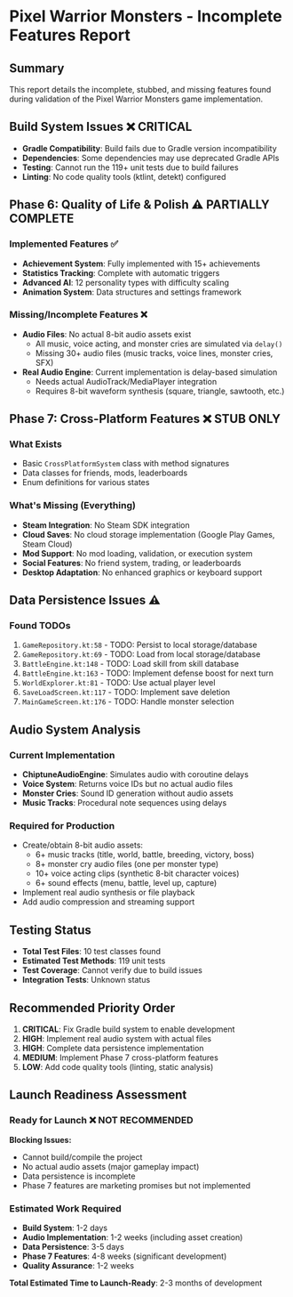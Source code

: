 # Pixel Warrior Monsters - Incomplete Features Report

## Summary
This report details the incomplete, stubbed, and missing features found during validation of the Pixel Warrior Monsters game implementation.

## Build System Issues ❌ CRITICAL
- **Gradle Compatibility**: Build fails due to Gradle version incompatibility
- **Dependencies**: Some dependencies may use deprecated Gradle APIs
- **Testing**: Cannot run the 119+ unit tests due to build failures
- **Linting**: No code quality tools (ktlint, detekt) configured

## Phase 6: Quality of Life & Polish ⚠️ PARTIALLY COMPLETE

### Implemented Features ✅
- **Achievement System**: Fully implemented with 15+ achievements
- **Statistics Tracking**: Complete with automatic triggers
- **Advanced AI**: 12 personality types with difficulty scaling
- **Animation System**: Data structures and settings framework

### Missing/Incomplete Features ❌
- **Audio Files**: No actual 8-bit audio assets exist
  - All music, voice acting, and monster cries are simulated via `delay()`
  - Missing 30+ audio files (music tracks, voice lines, monster cries, SFX)
- **Real Audio Engine**: Current implementation is delay-based simulation
  - Needs actual AudioTrack/MediaPlayer integration
  - Requires 8-bit waveform synthesis (square, triangle, sawtooth, etc.)

## Phase 7: Cross-Platform Features ❌ STUB ONLY

### What Exists
- Basic `CrossPlatformSystem` class with method signatures
- Data classes for friends, mods, leaderboards
- Enum definitions for various states

### What's Missing (Everything)
- **Steam Integration**: No Steam SDK integration
- **Cloud Saves**: No cloud storage implementation (Google Play Games, Steam Cloud)
- **Mod Support**: No mod loading, validation, or execution system
- **Social Features**: No friend system, trading, or leaderboards
- **Desktop Adaptation**: No enhanced graphics or keyboard support

## Data Persistence Issues ⚠️

### Found TODOs
1. `GameRepository.kt:58` - TODO: Persist to local storage/database
2. `GameRepository.kt:69` - TODO: Load from local storage/database
3. `BattleEngine.kt:148` - TODO: Load skill from skill database
4. `BattleEngine.kt:163` - TODO: Implement defense boost for next turn
5. `WorldExplorer.kt:81` - TODO: Use actual player level
6. `SaveLoadScreen.kt:117` - TODO: Implement save deletion
7. `MainGameScreen.kt:176` - TODO: Handle monster selection

## Audio System Analysis

### Current Implementation
- **ChiptuneAudioEngine**: Simulates audio with coroutine delays
- **Voice System**: Returns voice IDs but no actual audio files
- **Monster Cries**: Sound ID generation without audio assets
- **Music Tracks**: Procedural note sequences using delays

### Required for Production
- Create/obtain 8-bit audio assets:
  - 6+ music tracks (title, world, battle, breeding, victory, boss)
  - 8+ monster cry audio files (one per monster type)
  - 10+ voice acting clips (synthetic 8-bit character voices)
  - 6+ sound effects (menu, battle, level up, capture)
- Implement real audio synthesis or file playback
- Add audio compression and streaming support

## Testing Status
- **Total Test Files**: 10 test classes found
- **Estimated Test Methods**: 119 unit tests
- **Test Coverage**: Cannot verify due to build issues
- **Integration Tests**: Unknown status

## Recommended Priority Order

1. **CRITICAL**: Fix Gradle build system to enable development
2. **HIGH**: Implement real audio system with actual files
3. **HIGH**: Complete data persistence implementation
4. **MEDIUM**: Implement Phase 7 cross-platform features
5. **LOW**: Add code quality tools (linting, static analysis)

## Launch Readiness Assessment

### Ready for Launch ❌ NOT RECOMMENDED
**Blocking Issues:**
- Cannot build/compile the project
- No actual audio assets (major gameplay impact)
- Data persistence is incomplete
- Phase 7 features are marketing promises but not implemented

### Estimated Work Required
- **Build System**: 1-2 days
- **Audio Implementation**: 1-2 weeks (including asset creation)
- **Data Persistence**: 3-5 days
- **Phase 7 Features**: 4-8 weeks (significant development)
- **Quality Assurance**: 1-2 weeks

**Total Estimated Time to Launch-Ready**: 2-3 months of development